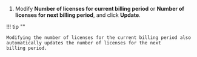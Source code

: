 1. Modify **Number of licenses for current billing period** or **Number of
   licenses for next billing period**, and click **Update**.

!!! tip ""

    Modifying the number of licenses for the current billing period also
    automatically updates the number of licenses for the next
    billing period.
